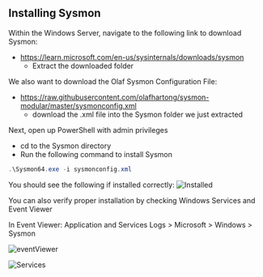 ## Installing Sysmon
Within the Windows Server, navigate to the following link to download Sysmon:
- https://learn.microsoft.com/en-us/sysinternals/downloads/sysmon
	- Extract the downloaded folder

We also want to download the Olaf Sysmon Configuration File:
- https://raw.githubusercontent.com/olafhartong/sysmon-modular/master/sysmonconfig.xml
	- download the .xml file into the Sysmon folder we just extracted

Next, open up PowerShell with admin privileges
- cd to the Sysmon directory
- Run the following command to install Sysmon
```PowerShell 
.\Sysmon64.exe -i sysmonconfig.xml
```

You should see the following if installed correctly:
![Installed](https://github.com/user-attachments/assets/a778f3fb-dc45-4241-b0f6-d5f4bddc2610)

You can also verify proper installation by checking Windows Services and Event Viewer

In Event Viewer: Application and Services Logs > Microsoft > Windows > Sysmon

![eventViewer](https://github.com/user-attachments/assets/3f91141e-0c43-42e6-8d00-1b46b3fd47a9)


![Services](https://github.com/user-attachments/assets/b90b00bb-afe3-453d-85d7-77f00e478dad)
